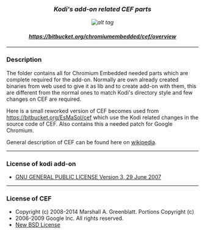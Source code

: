 ### *<p align="center">Kodi's add-on related CEF parts</p>*
*<p align="center">![alt tag](http://upload.wikimedia.org/wikipedia/en/a/aa/Chromium_Embedded_Framework_logo.png)</p>*
#### *<p align="center">https://bitbucket.org/chromiumembedded/cef/overview</p>*

-------------
### Description
The folder contains all for Chromium Embedded needed parts which are complete required for the add-on.
Normally are own already created binaries from web used to give it as lib and to create add-on with them, this are different
from the normal ones to match Kodi's directory style and few changes on CEF are required.

Here is a small reworked version of CEF becomes used from https://bitbucket.org/EsMaSol/cef which use the Kodi related changes in the
source code of CEF. Also contains this a needed patch for Google Chromium.

General description of CEF can be found here on [wikipedia](http://en.wikipedia.org/wiki/Chromium_Embedded_Framework).

-------------
### License of kodi add-on
- [GNU GENERAL PUBLIC LICENSE Version 3, 29 June 2007](https://github.com/AlwinEsch/web.KODIChromiumBrowser/blob/master/LICENSE)

-------------
### License of CEF
- Copyright (c) 2008-2014 Marshall A. Greenblatt. Portions Copyright (c)
- 2006-2009 Google Inc. All rights reserved.
- [New BSD License](https://github.com/AlwinEsch/web.KODIChromiumBrowser/blob/master/CEFParts/LICENSE-CEF.txt)
